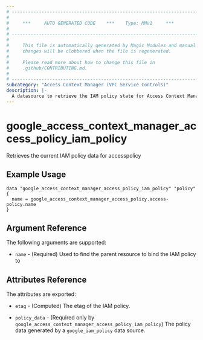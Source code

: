 ```yaml
---
# ----------------------------------------------------------------------------
#
#     ***     AUTO GENERATED CODE    ***    Type: MMv1     ***
#
# ----------------------------------------------------------------------------
#
#     This file is automatically generated by Magic Modules and manual
#     changes will be clobbered when the file is regenerated.
#
#     Please read more about how to change this file in
#     .github/CONTRIBUTING.md.
#
# ----------------------------------------------------------------------------
subcategory: "Access Context Manager (VPC Service Controls)"
description: |-
  A datasource to retrieve the IAM policy state for Access Context Manager (VPC Service Controls) AccessPolicy
---
```



# google_access_context_manager_access_policy_iam_policy

Retrieves the current IAM policy data for accesspolicy


## Example Usage


```hcl
data "google_access_context_manager_access_policy_iam_policy" "policy" {
  name = google_access_context_manager_access_policy.access-policy.name
}
```

## Argument Reference

The following arguments are supported:

* `name` - (Required) Used to find the parent resource to bind the IAM policy to

## Attributes Reference

The attributes are exported:

* `etag` - (Computed) The etag of the IAM policy.

* `policy_data` - (Required only by `google_access_context_manager_access_policy_iam_policy`) The policy data generated by
  a `google_iam_policy` data source.
